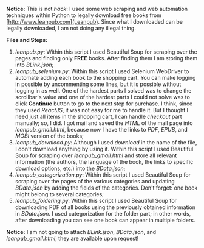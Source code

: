**Notice:** This is not *hack*: I used some web scraping and web automation techniques within Python to legally download free books from [http://www.leanpub.com](Leanpub). Since what I downloaded can be legally downloaded, I am not doing any illegal thing.

**Files and Steps:**
 1. *leanpub.py*: Within this script I used Beautiful Soup for scraping over the pages and finding only **FREE** books. After finding them I am storing them into *BLink.json*;
 2. *leanpub_selenium.py*: Within this script I used Selenium WebDriver to automate adding each book to the shopping cart. You can make logging in possible by uncommenting some lines, but it is possible without logging in as well. One of the hardest parts I solved was to change the scrollbar's value and one of the hardest parts I could not solve was to click **Continue** button to go to the next step for purchase. I think, since they used *ReactJS*, it was not easy for me to handle it. But I thought I need just all items in the shopping cart, I can handle *checkout* part manually; so, I did. I got mail and saved the *HTML* of the mail page into *leanpub_gmail.html*, because now I have the links to *PDF*, *EPUB*, and *MOBI* version of the books;
 3. *leanpub_download.py*: Although I used *download* in the name of the file, I don't download anything by using it. Within this script I used Beautiful Soup for scraping over *leanpub_gmail.html* and store all relevant information (the authors, the language of the book, the links to specific download options, etc.) into the *BData.json*;
 4. *leanpub_categorization.py*: Within this script I used Beautiful Soup for scraping over the pages of the various categories and updating *BData.json* by adding the fields of the categories. Don't forget: one book might belong to several categories;
 5. *leanpub_foldering.py*: Within this script I used Beautiful Soup for downloading PDF of all books using the previously obtained information in *BData.json*. I used categorization for the folder part; in other words, after downloading you can see one book can appear in multiple folders.

**Notice:**
I am not going to attach *BLink.json*, *BData.json*, and *leanpub_gmail.html*; they are available upon request!
